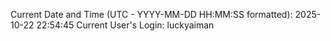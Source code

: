 Current Date and Time (UTC - YYYY-MM-DD HH:MM:SS formatted): 2025-10-22 22:54:45
Current User's Login: luckyaiman
